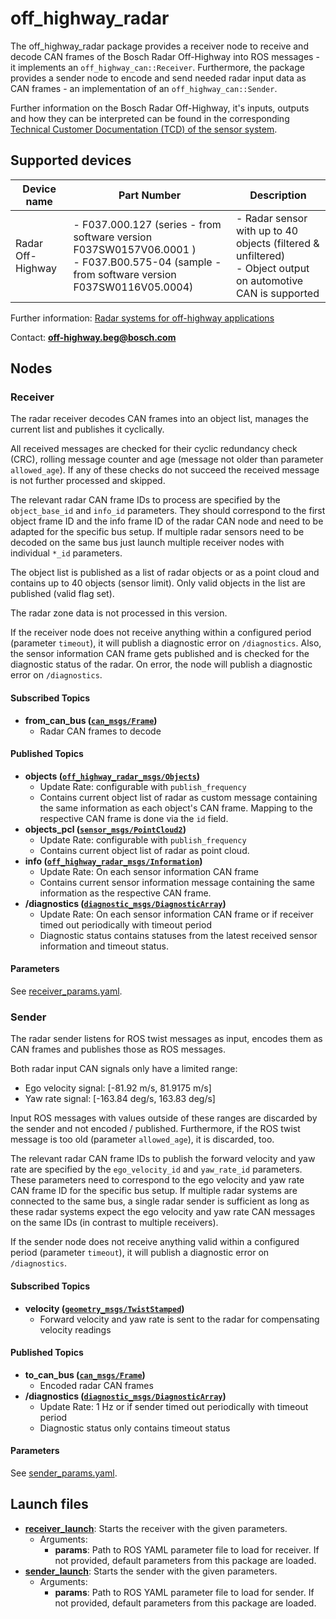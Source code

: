 # off_highway_radar

The off_highway_radar package provides a receiver node to receive and decode CAN frames of the Bosch
Radar Off-Highway into ROS messages - it implements an `off_highway_can::Receiver`. Furthermore, the
package provides a sender node to encode and send needed radar input data as CAN frames - an
implementation of an `off_highway_can::Sender`.

Further information on the Bosch Radar Off-Highway, it's inputs, outputs and how they can be
interpreted can be found in the corresponding [Technical Customer Documentation (TCD) of the sensor
system](https://www.bosch-mobility-solutions.com/en/solutions/assistance-systems/radar-systems-ohw/).

## Supported devices

| **Device name** | **Part Number** | **Description** |
| -| - | - |
| Radar Off-Highway | - F037.000.127 (series - from software version F037SW0157V06.0001 ) <br> - F037.B00.575-04 (sample - from software version F037SW0116V05.0004) | - Radar sensor with up to 40 objects (filtered & unfiltered)<br> - Object output on automotive CAN is supported |

Further information: [Radar systems for off-highway
  applications](https://www.bosch-mobility-solutions.com/en/solutions/assistance-systems/radar-systems-ohw/)

Contact: [**off-highway.beg@bosch.com**](mailto:off-highway.beg@bosch.com?subject=off_highway_sensor_drivers%20Radar%20OHW%20Sensors)

## Nodes

### Receiver

The radar receiver decodes CAN frames into an object list, manages the current list and publishes it
cyclically.

All received messages are checked for their cyclic redundancy check (CRC), rolling message counter
and age (message not older than parameter `allowed_age`). If any of these checks do not succeed the
received message is not further processed and skipped.

The relevant radar CAN frame IDs to process are specified by the `object_base_id` and `info_id`
parameters. They should correspond to the first object frame ID and the info frame ID of the radar
CAN node and need to be adapted for the specific bus setup. If multiple radar sensors need to be
decoded on the same bus just launch multiple receiver nodes with individual `*_id` parameters.

The object list is published as a list of radar objects or as a point cloud and contains up to 40
objects (sensor limit). Only valid objects in the list are published (valid flag set).

The radar zone data is not processed in this version.

If the receiver node does not receive anything within a configured period (parameter `timeout`), it
will publish a diagnostic error on `/diagnostics`. Also, the sensor information CAN frame gets
published and is checked for the diagnostic status of the radar. On error, the node will publish a
diagnostic error on `/diagnostics`.

#### Subscribed Topics

* **from_can_bus
  ([`can_msgs/Frame`](http://docs.ros.org/en/noetic/api/can_msgs/html/msg/Frame.html))**
  * Radar CAN frames to decode

#### Published Topics

* **objects
  ([`off_highway_radar_msgs/Objects`](../off_highway_radar_msgs/msg/Objects.msg))**
  * Update Rate: configurable with `publish_frequency`
  * Contains current object list of radar as custom message containing the same information as each
    object's CAN frame. Mapping to the respective CAN frame is done via the `id` field.
* **objects_pcl
  ([`sensor_msgs/PointCloud2`](http://docs.ros.org/en/noetic/api/sensor_msgs/html/msg/PointCloud2.html))**
  * Update Rate: configurable with `publish_frequency`
  * Contains current object list of radar as point cloud.
* **info
  ([`off_highway_radar_msgs/Information`](../off_highway_radar_msgs/msg/Information.msg))**
  * Update Rate: On each sensor information CAN frame
  * Contains current sensor information message containing the same information as the respective
    CAN frame.
* **/diagnostics
  ([`diagnostic_msgs/DiagnosticArray`](http://docs.ros.org/en/noetic/api/diagnostic_msgs/html/msg/DiagnosticArray.html))**
  * Update Rate: On each sensor information CAN frame or if receiver timed out periodically with
    timeout period
  * Diagnostic status contains statuses from the latest received sensor information and timeout
    status.

#### Parameters

See [receiver_params.yaml](config/receiver_params.yaml).

### Sender

The radar sender listens for ROS twist messages as input, encodes them as CAN frames and publishes
those as ROS messages.

Both radar input CAN signals only have a limited range:

* Ego velocity signal: [-81.92 m/s, 81.9175 m/s]
* Yaw rate signal: [-163.84 deg/s, 163.83 deg/s]

Input ROS messages with values outside of these ranges are discarded by the sender and not encoded /
published. Furthermore, if the ROS twist message is too old (parameter `allowed_age`), it is
discarded, too.

The relevant radar CAN frame IDs to publish the forward velocity and yaw rate are specified by the
`ego_velocity_id` and `yaw_rate_id` parameters. These parameters need to correspond to the ego
velocity and yaw rate CAN frame ID for the specific bus setup. If multiple radar systems are
connected to the same bus, a single radar sender is sufficient as long as these radar systems expect
the ego velocity and yaw rate CAN messages on the same IDs (in contrast to multiple receivers).

If the sender node does not receive anything valid within a configured period (parameter `timeout`),
it will publish a diagnostic error on `/diagnostics`.

#### Subscribed Topics

* **velocity
  ([`geometry_msgs/TwistStamped`](http://docs.ros.org/en/noetic/api/geometry_msgs/html/msg/TwistStamped.html))**
  * Forward velocity and yaw rate is sent to the radar for compensating velocity readings

#### Published Topics

* **to_can_bus
  ([`can_msgs/Frame`](http://docs.ros.org/en/noetic/api/can_msgs/html/msg/Frame.html))**
  * Encoded radar CAN frames
* **/diagnostics
  ([`diagnostic_msgs/DiagnosticArray`](http://docs.ros.org/en/noetic/api/diagnostic_msgs/html/msg/DiagnosticArray.html))**
  * Update Rate: 1 Hz or if sender timed out periodically with timeout period
  * Diagnostic status only contains timeout status

#### Parameters

See [sender_params.yaml](config/sender_params.yaml).

## Launch files

* **[receiver_launch](launch/receiver_launch.py)**: Starts the receiver with the given parameters.
  * Arguments:
    * **params**: Path to ROS YAML parameter file to load for receiver. If not provided, default
      parameters from this package are loaded.
* **[sender_launch](launch/sender_launch.py)**: Starts the sender with the given parameters.
  * Arguments:
    * **params**: Path to ROS YAML parameter file to load for sender. If not provided, default
      parameters from this package are loaded.
